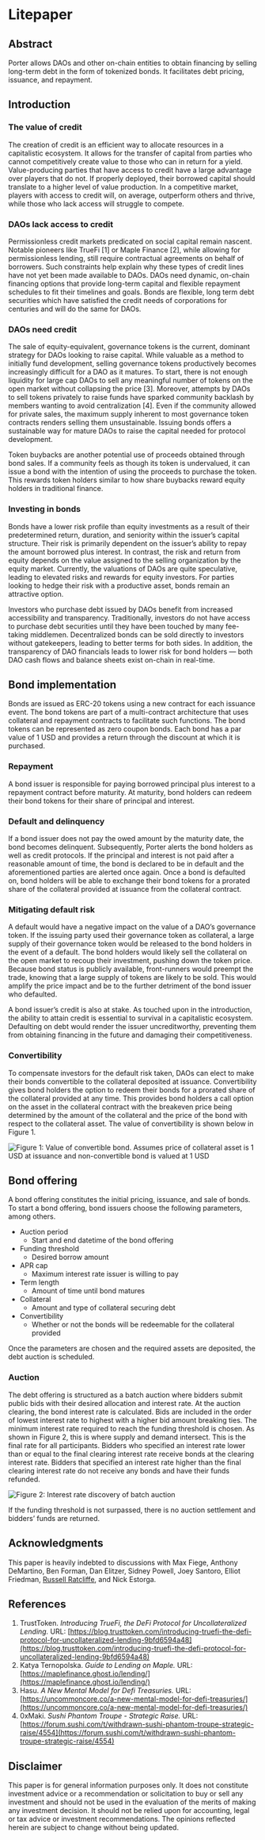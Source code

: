 # Litepaper

## Abstract

Porter allows DAOs and other on-chain entities to obtain financing by selling long-term debt in the form of tokenized bonds. It facilitates debt pricing, issuance, and repayment.

## Introduction

### The value of credit

The creation of credit is an efficient way to allocate resources in a capitalistic ecosystem. It allows for the transfer of capital from parties who cannot competitively create value to those who can in return for a yield. Value-producing parties that have access to credit have a large advantage over players that do not. If properly deployed, their borrowed capital should translate to a higher level of value production. In a competitive market, players with access to credit will, on average, outperform others and thrive, while those who lack access will struggle to compete.

### DAOs lack access to credit

Permissionless credit markets predicated on social capital remain nascent. Notable pioneers like TrueFi \[1] or Maple Finance \[2], while allowing for permissionless lending, still require contractual agreements on behalf of borrowers. Such constraints help explain why these types of credit lines have not yet been made available to DAOs. DAOs need dynamic, on-chain financing options that provide long-term capital and flexible repayment schedules to fit their timelines and goals. Bonds are flexible, long term debt securities which have satisfied the credit needs of corporations for centuries and will do the same for DAOs.

### DAOs need credit

The sale of equity-equivalent, governance tokens is the current, dominant strategy for DAOs looking to raise capital. While valuable as a method to initially fund development, selling governance tokens productively becomes increasingly difficult for a DAO as it matures. To start, there is not enough liquidity for large cap DAOs to sell any meaningful number of tokens on the open market without collapsing the price \[3]. Moreover, attempts by DAOs to sell tokens privately to raise funds have sparked community backlash by members wanting to avoid centralization \[4]. Even if the community allowed for private sales, the maximum supply inherent to most governance token contracts renders selling them unsustainable. Issuing bonds offers a sustainable way for mature DAOs to raise the capital needed for protocol development.

Token buybacks are another potential use of proceeds obtained through bond sales. If a community feels as though its token is undervalued, it can issue a bond with the intention of using the proceeds to purchase the token. This rewards token holders similar to how share buybacks reward equity holders in traditional finance.

### Investing in bonds

Bonds have a lower risk profile than equity investments as a result of their predetermined return, duration, and seniority within the issuer’s capital structure. Their risk is primarily dependent on the issuer’s ability to repay the amount borrowed plus interest. In contrast, the risk and return from equity depends on the value assigned to the selling organization by the equity market. Currently, the valuations of DAOs are quite speculative, leading to elevated risks and rewards for equity investors. For parties looking to hedge their risk with a productive asset, bonds remain an attractive option.

Investors who purchase debt issued by DAOs benefit from increased accessibility and transparency. Traditionally, investors do not have access to purchase debt securities until they have been touched by many fee-taking middlemen. Decentralized bonds can be sold directly to investors without gatekeepers, leading to better terms for both sides. In addition, the transparency of DAO financials leads to lower risk for bond holders — both DAO cash flows and balance sheets exist on-chain in real-time.

## Bond implementation

Bonds are issued as ERC-20 tokens using a new contract for each issuance event. The bond tokens are part of a multi-contract architecture that uses collateral and repayment contracts to facilitate such functions. The bond tokens can be represented as zero coupon bonds. Each bond has a par value of 1 USD and provides a return through the discount at which it is purchased.

### Repayment

A bond issuer is responsible for paying borrowed principal plus interest to a repayment contract before maturity. At maturity, bond holders can redeem their bond tokens for their share of principal and interest.

### Default and delinquency

If a bond issuer does not pay the owed amount by the maturity date, the bond becomes delinquent. Subsequently, Porter alerts the bond holders as well as credit protocols. If the principal and interest is not paid after a reasonable amount of time, the bond is declared to be in default and the aforementioned parties are alerted once again. Once a bond is defaulted on, bond holders will be able to exchange their bond tokens for a prorated share of the collateral provided at issuance from the collateral contract.

### Mitigating default risk

A default would have a negative impact on the value of a DAO’s governance token. If the issuing party used their governance token as collateral, a large supply of their governance token would be released to the bond holders in the event of a default. The bond holders would likely sell the collateral on the open market to recoup their investment, pushing down the token price. Because bond status is publicly available, front-runners would preempt the trade, knowing that a large supply of tokens are likely to be sold. This would amplify the price impact and be to the further detriment of the bond issuer who defaulted.

A bond issuer’s credit is also at stake. As touched upon in the introduction, the ability to attain credit is essential to survival in a capitalistic ecosystem. Defaulting on debt would render the issuer uncreditworthy, preventing them from obtaining financing in the future and damaging their competitiveness.

### Convertibility

To compensate investors for the default risk taken, DAOs can elect to make their bonds convertible to the collateral deposited at issuance. Convertibility gives bond holders the option to redeem their bonds for a prorated share of the collateral provided at any time. This provides bond holders a call option on the asset in the collateral contract with the breakeven price being determined by the amount of the collateral and the price of the bond with respect to the collateral asset. The value of convertibility is shown below in Figure 1.

![Figure 1: Value of convertible bond. Assumes price of collateral asset is 1 USD at issuance and non-convertible bond is valued at 1 USD](assets/convertibility\_chart.png)

## Bond offering

A bond offering constitutes the initial pricing, issuance, and sale of bonds. To start a bond offering, bond issuers choose the following parameters, among others.

* Auction period
  * Start and end datetime of the bond offering
* Funding threshold
  * Desired borrow amount
* APR cap
  * Maximum interest rate issuer is willing to pay
* Term length
  * Amount of time until bond matures
* Collateral
  * Amount and type of collateral securing debt
* Convertibility
  * Whether or not the bonds will be redeemable for the collateral provided

Once the parameters are chosen and the required assets are deposited, the debt auction is scheduled.

### Auction

The debt offering is structured as a batch auction where bidders submit public bids with their desired allocation and interest rate. At the auction clearing, the bond interest rate is calculated. Bids are included in the order of lowest interest rate to highest with a higher bid amount breaking ties. The minimum interest rate required to reach the funding threshold is chosen. As shown in Figure 2, this is where supply and demand intersect. This is the final rate for all participants. Bidders who specified an interest rate lower than or equal to the final clearing interest rate receive bonds at the clearing interest rate. Bidders that specified an interest rate higher than the final clearing interest rate do not receive any bonds and have their funds refunded.

![Figure 2: Interest rate discovery of batch auction](assets/auction\_chart.png)

If the funding threshold is not surpassed, there is no auction settlement and bidders’ funds are returned.

## Acknowledgments

This paper is heavily indebted to discussions with Max Fiege, Anthony DeMartino, Ben Forman, Dan Elitzer, Sidney Powell, Joey Santoro, Elliot Friedman, [Russell Ratcliffe](https://github.com/russeii), and Nick Estorga.

## References

1. TrustToken. _Introducing TrueFi, the DeFi Protocol for Uncollateralized Lending._ URL: [https://blog.trusttoken.com/introducing-truefi-the-defi-protocol-for-uncollateralized-lending-9bfd6594a48](https://blog.trusttoken.com/introducing-truefi-the-defi-protocol-for-uncollateralized-lending-9bfd6594a48)
2. Katya Ternopolska. _Guide to Lending on Maple._ URL: [https://maplefinance.ghost.io/lending/](https://maplefinance.ghost.io/lending/)
3. Hasu. _A New Mental Model for Defi Treasuries._ URL: [https://uncommoncore.co/a-new-mental-model-for-defi-treasuries/](https://uncommoncore.co/a-new-mental-model-for-defi-treasuries/)
4. 0xMaki. _Sushi Phantom Troupe - Strategic Raise._ URL: [https://forum.sushi.com/t/withdrawn-sushi-phantom-troupe-strategic-raise/4554](https://forum.sushi.com/t/withdrawn-sushi-phantom-troupe-strategic-raise/4554)

## Disclaimer

This paper is for general information purposes only. It does not constitute investment advice or a recommendation or solicitation to buy or sell any investment and should not be used in the evaluation of the merits of making any investment decision. It should not be relied upon for accounting, legal or tax advice or investment recommendations. The opinions reflected herein are subject to change without being updated.
